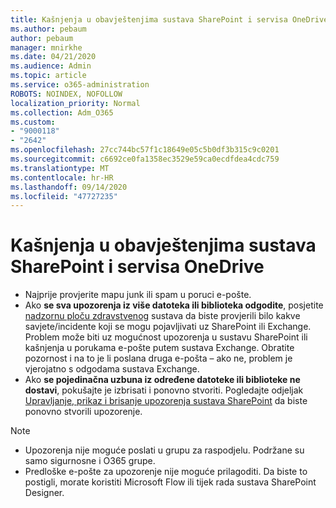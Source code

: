 ```yaml
---
title: Kašnjenja u obavještenjima sustava SharePoint i servisa OneDrive
ms.author: pebaum
author: pebaum
manager: mnirkhe
ms.date: 04/21/2020
ms.audience: Admin
ms.topic: article
ms.service: o365-administration
ROBOTS: NOINDEX, NOFOLLOW
localization_priority: Normal
ms.collection: Adm_O365
ms.custom:
- "9000118"
- "2642"
ms.openlocfilehash: 27cc744bc57f1c18649e05c5b0df3b315c9c0201
ms.sourcegitcommit: c6692ce0fa1358ec3529e59ca0ecdfdea4cdc759
ms.translationtype: MT
ms.contentlocale: hr-HR
ms.lasthandoff: 09/14/2020
ms.locfileid: "47727235"
---
```

# <a name="delays-in-receiving-sharepoint-and-onedrive-alerts"></a>Kašnjenja u obavještenjima sustava SharePoint i servisa OneDrive

- Najprije provjerite mapu junk ili spam u poruci e-pošte.
- Ako **se sva upozorenja iz više datoteka ili biblioteka odgodite**, posjetite [nadzornu ploču zdravstvenog](https://portal.office.com/adminportal/home?ref=/servicehealth) sustava da biste provjerili bilo kakve savjete/incidente koji se mogu pojavljivati uz SharePoint ili Exchange. Problem može biti uz mogućnost upozorenja u sustavu SharePoint ili kašnjenja u porukama e-pošte putem sustava Exchange. Obratite pozornost i na to je li poslana druga e-pošta – ako ne, problem je vjerojatno s odgodama sustava Exchange.
- Ako **se pojedinačna uzbuna iz određene datoteke ili biblioteke ne dostavi**, pokušajte je izbrisati i ponovno stvoriti. Pogledajte odjeljak [Upravljanje, prikaz i brisanje upozorenja sustava SharePoint](https://support.microsoft.com/office/99dfb19c-9a90-4a8c-aba1-aa8c8afb0de2) da biste ponovno stvorili upozorenje.

> [!NOTE]
> - Upozorenja nije moguće poslati u grupu za raspodjelu. Podržane su samo sigurnosne i O365 grupe.
> - Predloške e-pošte za upozorenje nije moguće prilagoditi. Da biste to postigli, morate koristiti Microsoft Flow ili tijek rada sustava SharePoint Designer.
